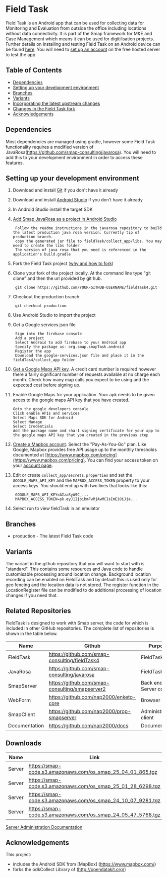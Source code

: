 # Field Task

Field Task is an Android app that can be used for collecting data for Monitoring and Evaluation from outside the office including locations without data connectivity. It is part of the Smap framework for M&E and Case Management which means it can be used for digitilisation projects.  Further details on installing and testing Field Task on an Android device can be found [here](https://www.smap.com.au/docs/fieldTask.html).  You will need to [set up an account](https://www.smap.com.au/docs/getting-started.html#create-an-account-on-the-hosted-server) on the free hosted server to test the app.
 

## Table of Contents
* [Dependencies](#dependencies)
* [Setting up your development environment](#setting-up-your-development-environment)
* [Branches](#branches)
* [Variants](#variants)
* [Incorporating the latest upstream changes](#incorporating-the-latest-upstream-changes)
* [Changes in the Field Task fork](#changes-in-the-field-task-fork)
* [Acknowledgements](#acknowledgements)

## Dependencies
Most dependencies are managed using gradle, however some Field Task functionality requires a modified version of JavaRosa(https://github.com/smap-consulting/javarosa).  You will need to add this to your development environment in order to access these features.

## Setting up your development environment

1. Download and install [Git](https://git-scm.com/downloads) if you don't have it already

1. Download and install [Android Studio](https://developer.android.com/studio/index.html) if you don't have it already

1. In Android Studio install the target SDK

1. [Add Smap JavaRosa as a project in Android Studio](https://github.com/smap-consulting/javarosa)

        Follow the readme instructions in the javarosa repository to build the latest production java rosa version. Currently tip of production branch.
        copy the generated jar file to fieldTask/collect_app/libs. You may need to create the libs folder
        The version of java rosa that you need is referenced in the application's build.gradle

1. Fork the Field Task project ([why and how to fork](https://help.github.com/articles/fork-a-repo/))

1. Clone your fork of the project locally. At the command line type "git clone" and then the url provided by git hub.

        git clone https://github.com/YOUR-GITHUB-USERNAME/fieldTask4.git
        
1. Checkout the production branch

        git checkout production

1. Use Android Studio to import the project

1. Get a Google services json file

        Sign into the firebase console
        Add a project
        Select Android to add firebase to your Android app
        Specify the package as: org.smap.smapTask.android
        Register the app 
        Download the google-services.json file and place it in the fieldTas4/collect_app folder

1. [Get a Google Maps API key](https://developers.google.com/maps/documentation/android-api/signup).  A credit card number is required however there a fairly significant number of requests available at no charge each month.  Check how many map calls you expect to be using and the expected cost before signing up.

1. Enable Google Maps for your application.  Your apk needs to be given acces to the google maps API key that you have created.

       Goto the google developers console
       Click enable APIs and services
       Select Maps SDK for Android
       Select Manage
       Select Credentials
       Add the package name and sha-1 signing certificate for your app to the google maps API key that you created in the previous step

1. [Create a Mapbox account](https://www.mapbox.com/signup/).  Select the "Pay-As-You-Go" plan.  Like Google, Mapbox provides free API usage up to the monthly thresholds documented at [https://www.mapbox.com/pricing](https://www.mapbox.com/pricing).  You can find your access token on your [account page](https://account.mapbox.com/).
 
1. Edit or create `collect_app/secrets.properties` and set the `GOOGLE_MAPS_API_KEY` and the `MAPBOX_ACCESS_TOKEN` property to your access keys.  You should end up with two    lines that looks like this:
   ```
    GOOGLE_MAPS_API_KEY=AIzaSyA9C_...
    MAPBOX_ACCESS_TOKEN=pk.eyJ1IjoibmFwMjAwMCIsImEiOiJja...
   ```
1. Select run to view fieldTask in an emulator

## Branches
* production - The latest Field Task code

## Variants
The variant in the github repository that you will want to start with is "standard".  This contains some resources and Java code to handle customisable processing around location change.  Background location recording can be enabled on FieldTask and by default this is used only for geo fencing and the location data is not stored.   The register function in the LocationRegister file can be modified to do additional processing of location changes if you need that. 

Related Repositories
--------------------

FieldTask is designed to work with Smap server, the code for which is included in other GitHub repositories.  The complete list of repositories is shown 
in the table below.

|Name          |Github                                        |Purpose    |
|------------- |--------------------------------------------- |-----------|
|FieldTask     |https://github.com/smap-consulting/fieldTask4 |FieldTask  |
|JavaRosa      |https://github.com/smap-consulting/javarosa   |FieldTask  |
|SmapServer    |https://github.com/smap-consulting/smapserver2|Back end Server code     |
|WebForm       |https://github.com/nap2000/enketo-core        |Browser client    |
|SmapClient    |https://github.com/nap2000/prop-smapserver    |Administrative client     |
|Documentation |https://github.com/nap2000/docs               |Documentation |

Downloads
---------

|Name          |Link                                                          |Version    |
|------------- |------------------------------------------------------------- |-----------|
|Server        |https://smap-code.s3.amazonaws.com/os_smap_25_04_01_865.tgz   |25.04.01   |
|Server        |https://smap-code.s3.amazonaws.com/os_smap_25_01_28_6298.tgz  |25.01.28   |
|Server        |https://smap-code.s3.amazonaws.com/os_smap_24_10_07_9281.tgz  |24.10.07   |
|Server        |https://smap-code.s3.amazonaws.com/os_smap_24_05_47_5768.tgz  |24.05.47   |


[Server Administration Documentation](https://www.smap.com.au/docs/server-admin.html)

Acknowledgements
----------------

This project:
* includes the Android SDK from [MapBox] (https://www.mapbox.com/)
* forks the odkCollect Library of (http://opendatakit.org/)
